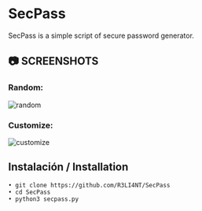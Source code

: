 # SecPass

SecPass is a simple script of secure password generator.

## 📷 SCREENSHOTS

### Random:
![random](https://user-images.githubusercontent.com/75953873/153735693-86c1fff2-4078-47f7-b0c7-a63a9f0170c1.png)


### Customize:
![customize](https://user-images.githubusercontent.com/75953873/153735705-7ab09c3b-4164-4205-8b18-664d25275e64.png)



## Instalación / Installation

```
• git clone https://github.com/R3LI4NT/SecPass
• cd SecPass
• python3 secpass.py
```
